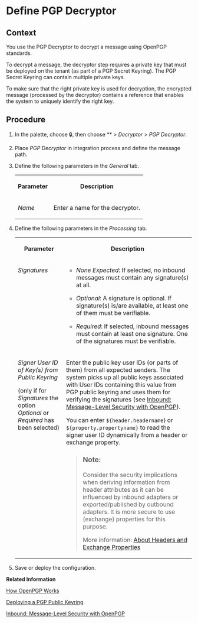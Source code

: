 <!-- loiod0dc511970b04f9bb4a844bcc3d5b89e -->

<link rel="stylesheet" type="text/css" href="../css/sap-icons.css"/>

# Define PGP Decryptor



## Context

You use the PGP Decryptor to decrypt a message using OpenPGP standards.

To decrypt a message, the decryptor step requires a private key that must be deployed on the tenant \(as part of a PGP Secret Keyring\). The PGP Secret Keyring can contain multiple private keys.

To make sure that the right private key is used for decryption, the encrypted message \(processed by the decryptor\) contains a reference that enables the system to uniquely identify the right key.



## Procedure

1.  In the palette, choose :lock:, then choose ** \> *Decryptor* \> *PGP Decryptor*.

2.  Place *PGP Decryptor* in integration process and define the message path.

3.  Define the following parameters in the *General* tab.


    <table>
    <tr>
    <th valign="top">

    Parameter
    
    </th>
    <th valign="top">

    Description
    
    </th>
    </tr>
    <tr>
    <td valign="top">
    
    *Name*
    
    </td>
    <td valign="top">
    
    Enter a name for the decryptor.
    
    </td>
    </tr>
    </table>
    
4.  Define the following parameters in the *Processing* tab.


    <table>
    <tr>
    <th valign="top">

    Parameter
    
    </th>
    <th valign="top">

    Description
    
    </th>
    </tr>
    <tr>
    <td valign="top">
    
    *Signatures* 
    
    </td>
    <td valign="top">
    
    -   *None Expected*: If selected, no inbound messages must contain any signature\(s\) at all.

    -   *Optional*: A signature is optional. If signature\(s\) is/are available, at least one of them must be verifiable.

    -   *Required*: If selected, inbound messages must contain at least one signature. One of the signatures must be verifiable.



    
    </td>
    </tr>
    <tr>
    <td valign="top">
    
    *Signer User ID of Key\(s\) from Public Keyring*

    \(only if for *Signatures* the option *Optional* or *Required* has been selected\)
    
    </td>
    <td valign="top">
    
    Enter the public key user IDs \(or parts of them\) from all expected senders. The system picks up all public keys associated with User IDs containing this value from PGP public keyring and uses them for verifying the signatures \(see [Inbound: Message-Level Security with OpenPGP](../40-RemoteSystems/inbound-message-level-security-with-openpgp-d2acb9f.md)\).

    You can enter `${header.headername`\} or `${property.propertyname}` to read the signer user ID dynamically from a header or exchange property.

    > ### Note:  
    > Consider the security implications when deriving information from header attributes as it can be influenced by inbound adapters or exported/published by outbound adapters. It is more secure to use \(exchange\) properties for this purpose.
    > 
    > More information: [About Headers and Exchange Properties](about-headers-and-exchange-properties-0974c4f.md)


    
    </td>
    </tr>
    </table>
    
5.  Save or deploy the configuration.


**Related Information**  


[How OpenPGP Works](../40-RemoteSystems/how-openpgp-works-29bc188.md "You can use Open Pretty Good Privacy (Open PGP) to digitally sign and encrypt messages.")

[Deploying a PGP Public Keyring](deploying-a-pgp-public-keyring-7f04458.md "This artifact contains the public key that enables the tenant to encrypt or verify messages using the Pretty Good Privacy (PGP) standard.")

[Inbound: Message-Level Security with OpenPGP](../40-RemoteSystems/inbound-message-level-security-with-openpgp-d2acb9f.md "")

